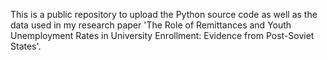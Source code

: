 This is a public repository to upload the Python source code as well as the data used in my research paper 'The Role of Remittances and Youth Unemployment Rates in University Enrollment: Evidence from Post-Soviet States'.
